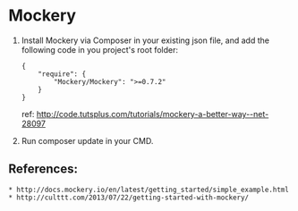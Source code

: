 # Mockery

1. Install Mockery via Composer in your existing json file, and add the following code in you project's root folder:

    ```
    {
        "require": {
            "Mockery/Mockery": ">=0.7.2"
        }
    }
    ```

    ref: http://code.tutsplus.com/tutorials/mockery-a-better-way--net-28097

2. Run composer update in your CMD.

## References:

    * http://docs.mockery.io/en/latest/getting_started/simple_example.html
    * http://culttt.com/2013/07/22/getting-started-with-mockery/
